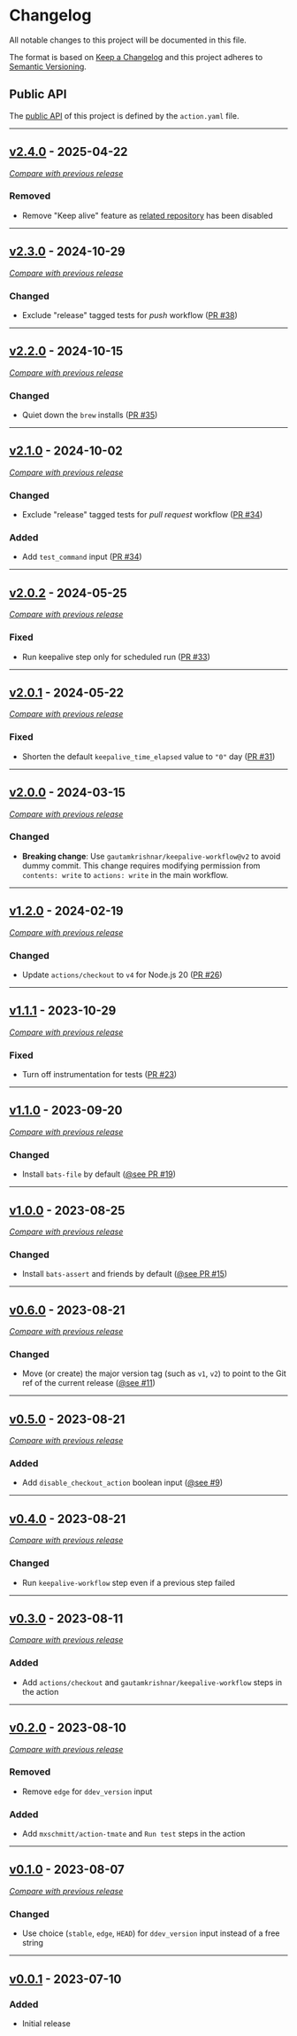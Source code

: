 # Changelog

All notable changes to this project will be documented in this file.

The format is based on [Keep a Changelog](https://keepachangelog.com/en)
and this project adheres to [Semantic Versioning](https://semver.org/spec/v2.0.0.html).

## Public API

The [public API](https://semver.org/spec/v2.0.0.html#spec-item-1) of this project is defined by the `action.yaml` file.

---

## [v2.4.0](https://github.com/ddev/github-action-add-on-test/releases/tag/v2.4.0) - 2025-04-22

[_Compare with previous release_](https://github.com/ddev/github-action-add-on-test/compare/v2.3.0...v2.4.0)

### Removed

- Remove "Keep alive" feature as [related repository](https://github.com/gautamkrishnar/keepalive-workflow) has been disabled

---

## [v2.3.0](https://github.com/ddev/github-action-add-on-test/releases/tag/v2.3.0) - 2024-10-29

[_Compare with previous release_](https://github.com/ddev/github-action-add-on-test/compare/v2.2.0...v2.3.0)

### Changed

- Exclude "release" tagged tests for _push_ workflow ([PR #38](https://github.com/ddev/github-action-add-on-test/pull/38))

---

## [v2.2.0](https://github.com/ddev/github-action-add-on-test/releases/tag/v2.2.0) - 2024-10-15

[_Compare with previous release_](https://github.com/ddev/github-action-add-on-test/compare/v2.1.0...v2.2.0)

### Changed

- Quiet down the `brew` installs ([PR #35](https://github.com/ddev/github-action-add-on-test/pull/35))

---

## [v2.1.0](https://github.com/ddev/github-action-add-on-test/releases/tag/v2.1.0) - 2024-10-02

[_Compare with previous release_](https://github.com/ddev/github-action-add-on-test/compare/v2.0.2...v2.1.0)

### Changed

- Exclude "release" tagged tests for _pull request_ workflow ([PR #34](https://github.com/ddev/github-action-add-on-test/pull/34))

### Added

- Add `test_command` input ([PR #34](https://github.com/ddev/github-action-add-on-test/pull/34))

---

## [v2.0.2](https://github.com/ddev/github-action-add-on-test/releases/tag/v2.0.2) - 2024-05-25

[_Compare with previous release_](https://github.com/ddev/github-action-add-on-test/compare/v2.0.1...v2.0.2)

### Fixed

- Run keepalive step only for scheduled run ([PR #33](https://github.com/ddev/github-action-add-on-test/pull/33))

---

## [v2.0.1](https://github.com/ddev/github-action-add-on-test/releases/tag/v2.0.1) - 2024-05-22

[_Compare with previous release_](https://github.com/ddev/github-action-add-on-test/compare/v2.0.0...v2.0.1)

### Fixed

- Shorten the default `keepalive_time_elapsed` value to `"0"` day ([PR #31](https://github.com/ddev/github-action-add-on-test/pull/31))

---

## [v2.0.0](https://github.com/ddev/github-action-add-on-test/releases/tag/v2.0.0) - 2024-03-15

[_Compare with previous release_](https://github.com/ddev/github-action-add-on-test/compare/v1.2.0...v2.0.0)

### Changed

- **Breaking change**: Use `gautamkrishnar/keepalive-workflow@v2` to avoid dummy commit. This change requires
  modifying permission from `contents: write` to `actions: write` in the main workflow.

---

## [v1.2.0](https://github.com/ddev/github-action-add-on-test/releases/tag/v1.2.0) - 2024-02-19

[_Compare with previous release_](https://github.com/ddev/github-action-add-on-test/compare/v1.1.1...v1.2.0)

### Changed

- Update `actions/checkout` to `v4` for Node.js 20 ([PR #26](https://github.com/ddev/github-action-add-on-test/pull/26))

---

## [v1.1.1](https://github.com/ddev/github-action-add-on-test/releases/tag/v1.1.1) - 2023-10-29

[_Compare with previous release_](https://github.com/ddev/github-action-add-on-test/compare/v1.1.0...v1.1.1)

### Fixed

- Turn off instrumentation for tests ([PR #23](https://github.com/ddev/github-action-add-on-test/pull/23))

---

## [v1.1.0](https://github.com/ddev/github-action-add-on-test/releases/tag/v1.1.0) - 2023-09-20

[_Compare with previous release_](https://github.com/ddev/github-action-add-on-test/compare/v1.0.0...v1.1.0)

### Changed

- Install `bats-file` by default ([@see PR #19](https://github.com/ddev/github-action-add-on-test/pull/19))

---

## [v1.0.0](https://github.com/ddev/github-action-add-on-test/releases/tag/v1.0.0) - 2023-08-25

[_Compare with previous release_](https://github.com/ddev/github-action-add-on-test/compare/v0.6.0...v1.0.0)

### Changed

- Install `bats-assert` and friends by default ([@see PR #15](https://github.com/ddev/github-action-add-on-test/pull/15))

---

## [v0.6.0](https://github.com/ddev/github-action-add-on-test/releases/tag/v0.6.0) - 2023-08-21

[_Compare with previous release_](https://github.com/ddev/github-action-add-on-test/compare/v0.5.0...v0.6.0)

### Changed

- Move (or create) the major version tag (such as `v1`, `v2`) to point to the Git ref of the current release ([@see #11](https://github.com/ddev/github-action-add-on-test/issues/11))

---

## [v0.5.0](https://github.com/ddev/github-action-add-on-test/releases/tag/v0.5.0) - 2023-08-21

[_Compare with previous release_](https://github.com/ddev/github-action-add-on-test/compare/v0.4.0...v0.5.0)

### Added

- Add `disable_checkout_action` boolean input ([@see #9](https://github.com/ddev/github-action-add-on-test/issues/9))

---

## [v0.4.0](https://github.com/ddev/github-action-add-on-test/releases/tag/v0.4.0) - 2023-08-21

[_Compare with previous release_](https://github.com/ddev/github-action-add-on-test/compare/v0.3.0...v0.4.0)

### Changed

- Run `keepalive-workflow` step even if a previous step failed

---

## [v0.3.0](https://github.com/ddev/github-action-add-on-test/releases/tag/v0.3.0) - 2023-08-11

[_Compare with previous release_](https://github.com/ddev/github-action-add-on-test/compare/v0.2.0...v0.3.0)

### Added

- Add `actions/checkout` and `gautamkrishnar/keepalive-workflow` steps in the action

---

## [v0.2.0](https://github.com/ddev/github-action-add-on-test/releases/tag/v0.2.0) - 2023-08-10

[_Compare with previous release_](https://github.com/ddev/github-action-add-on-test/compare/v0.1.0...v0.2.0)

### Removed

- Remove `edge` for `ddev_version` input

### Added

- Add `mxschmitt/action-tmate` and `Run test` steps in the action

---

## [v0.1.0](https://github.com/ddev/github-action-add-on-test/releases/tag/v0.1.0) - 2023-08-07

[_Compare with previous release_](https://github.com/ddev/github-action-add-on-test/compare/v0.0.1...v0.1.0)

### Changed

- Use choice (`stable`, `edge`, `HEAD`) for `ddev_version` input instead of a free string

---

## [v0.0.1](https://github.com/ddev/github-action-add-on-test/releases/tag/v0.0.1) - 2023-07-10

### Added

- Initial release
